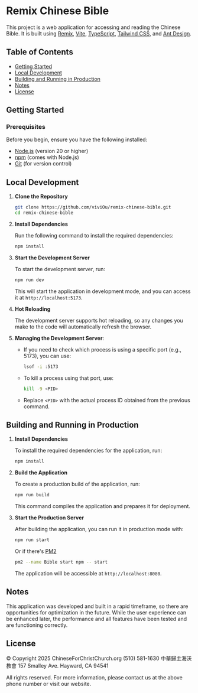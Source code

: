 # Remix Chinese Bible

This project is a web application for accessing and reading the Chinese Bible. It is built using [Remix](https://remix.run/), [Vite](https://vitejs.dev/), [TypeScript](https://www.typescriptlang.org/), [Tailwind CSS](https://tailwindcss.com/), and [Ant Design](https://ant.design/).

## Table of Contents

- [Getting Started](#getting-started)
- [Local Development](#local-development)
- [Building and Running in Production](#building-and-running-in-production)
- [Notes](#notes)
- [License](#license)

## Getting Started

### Prerequisites

Before you begin, ensure you have the following installed:

- [Node.js](https://nodejs.org/) (version 20 or higher)
- [npm](https://www.npmjs.com/) (comes with Node.js)
- [Git](https://git-scm.com/) (for version control)

## Local Development

1. **Clone the Repository**

   ```bash
   git clone https://github.com/viviOu/remix-chinese-bible.git
   cd remix-chinese-bible
   ```

2. **Install Dependencies**

   Run the following command to install the required dependencies:

   ```bash
   npm install
   ```

3. **Start the Development Server**

   To start the development server, run:

   ```bash
   npm run dev
   ```

   This will start the application in development mode, and you can access it at `http://localhost:5173`.

4. **Hot Reloading**

   The development server supports hot reloading, so any changes you make to the code will automatically refresh the browser.

5. **Managing the Development Server**:
   - If you need to check which process is using a specific port (e.g., 5173), you can use:
     ```bash
     lsof -i :5173
     ```
   - To kill a process using that port, use:
     ```bash
     kill -9 <PID>
     ```
   - Replace `<PID>` with the actual process ID obtained from the previous command.

## Building and Running in Production

1. **Install Dependencies**

   To install the required dependencies for the application, run:

   ```bash
   npm install
   ```

2. **Build the Application**

   To create a production build of the application, run:

   ```bash
   npm run build
   ```

   This command compiles the application and prepares it for deployment.

3. **Start the Production Server**

   After building the application, you can run it in production mode with:

   ```bash
   npm run start
   ```
   Or if there's [PM2](https://pm2.keymetrics.io)
   ```bash
   pm2 --name Bible start npm -- start
   ```

   The application will be accessible at `http://localhost:8080`.

## Notes

This application was developed and built in a rapid timeframe, so there are opportunities for optimization in the future. While the user experience can be enhanced later, the performance and all features have been tested and are functioning correctly.

## License

© Copyright 2025 ChineseForChristChurch.org
(510) 581-1630
中華歸主海沃教會
157 Smalley Ave.
Hayward, CA 94541

All rights reserved. For more information, please contact us at the above phone number or visit our website.
